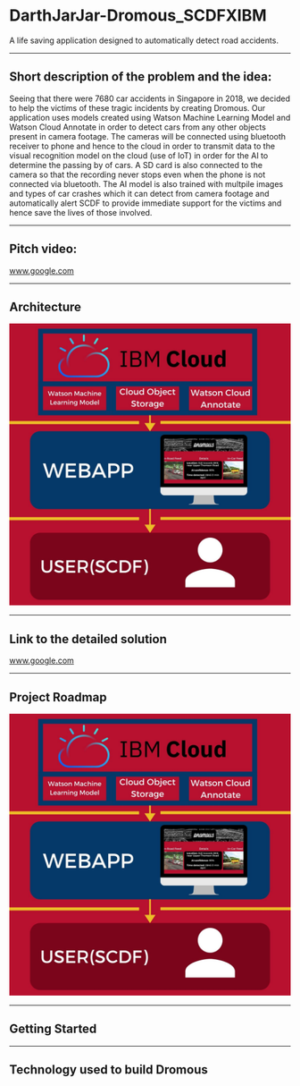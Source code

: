 # DarthJarJar-Dromous_SCDFXIBM
A life saving application designed to automatically detect road accidents.

---

## Short description of the problem and the idea:
Seeing that there were 7680 car accidents in Singapore in 2018, we decided to help the victims of these tragic incidents by creating Dromous. Our application uses models created using Watson Machine Learning Model and Watson Cloud Annotate in order to detect cars from any other objects present in camera footage. The cameras will be connected using bluetooth receiver to phone and hence to the cloud in order to transmit data to the visual recognition model on the cloud (use of IoT) in order for the AI to determine the passing by of cars. A SD card is also connected to the camera so that the recording never stops even when the phone is not connected via bluetooth. The AI model is also trained with multpile images and types of car crashes which it can detect from camera footage and automatically alert SCDF to provide immediate support for the victims and hence save the lives of those involved.

---

## Pitch video:
www.google.com

---

## Architecture
![alt text][logo]

[logo]: https://github.com/DJrocks192s/DarthJarJar-Dromous_SCDFXIBM/blob/master/Dromous%20Architecture.jpg "Dromous Architecture"

---

## Link to the detailed solution
www.google.com

---

## Project Roadmap
![alt text][logo]

[logo]: https://github.com/DJrocks192s/DarthJarJar-Dromous_SCDFXIBM/blob/master/Dromous%20Architecture.jpg "Dromous Architecture"

---

## Getting Started

---

## Technology used to build Dromous

